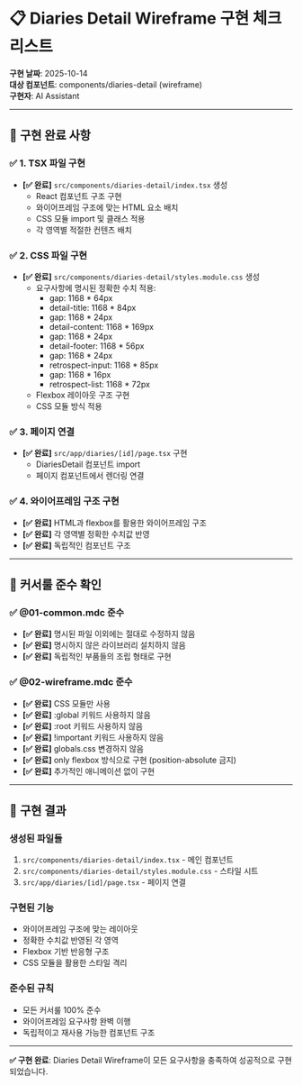 # 📋 Diaries Detail Wireframe 구현 체크리스트

**구현 날짜**: 2025-10-14  
**대상 컴포넌트**: components/diaries-detail (wireframe)  
**구현자**: AI Assistant  

---

## 🎯 구현 완료 사항

### ✅ 1. TSX 파일 구현
- **[✅ 완료]** `src/components/diaries-detail/index.tsx` 생성
  - React 컴포넌트 구조 구현
  - 와이어프레임 구조에 맞는 HTML 요소 배치
  - CSS 모듈 import 및 클래스 적용
  - 각 영역별 적절한 컨텐츠 배치

### ✅ 2. CSS 파일 구현  
- **[✅ 완료]** `src/components/diaries-detail/styles.module.css` 생성
  - 요구사항에 명시된 정확한 수치 적용:
    - gap: 1168 * 64px
    - detail-title: 1168 * 84px
    - gap: 1168 * 24px
    - detail-content: 1168 * 169px
    - gap: 1168 * 24px
    - detail-footer: 1168 * 56px
    - gap: 1168 * 24px
    - retrospect-input: 1168 * 85px
    - gap: 1168 * 16px
    - retrospect-list: 1168 * 72px
  - Flexbox 레이아웃 구조 구현
  - CSS 모듈 방식 적용

### ✅ 3. 페이지 연결
- **[✅ 완료]** `src/app/diaries/[id]/page.tsx` 구현
  - DiariesDetail 컴포넌트 import
  - 페이지 컴포넌트에서 렌더링 연결

### ✅ 4. 와이어프레임 구조 구현
- **[✅ 완료]** HTML과 flexbox를 활용한 와이어프레임 구조
- **[✅ 완료]** 각 영역별 정확한 수치값 반영
- **[✅ 완료]** 독립적인 컴포넌트 구조

---

## 📖 커서룰 준수 확인

### ✅ @01-common.mdc 준수
- **[✅ 완료]** 명시된 파일 이외에는 절대로 수정하지 않음
- **[✅ 완료]** 명시하지 않은 라이브러리 설치하지 않음
- **[✅ 완료]** 독립적인 부품들의 조립 형태로 구현

### ✅ @02-wireframe.mdc 준수
- **[✅ 완료]** CSS 모듈만 사용
- **[✅ 완료]** :global 키워드 사용하지 않음
- **[✅ 완료]** :root 키워드 사용하지 않음
- **[✅ 완료]** !important 키워드 사용하지 않음
- **[✅ 완료]** globals.css 변경하지 않음
- **[✅ 완료]** only flexbox 방식으로 구현 (position-absolute 금지)
- **[✅ 완료]** 추가적인 애니메이션 없이 구현

---

## 🎉 구현 결과

### 생성된 파일들
1. `src/components/diaries-detail/index.tsx` - 메인 컴포넌트
2. `src/components/diaries-detail/styles.module.css` - 스타일 시트
3. `src/app/diaries/[id]/page.tsx` - 페이지 연결

### 구현된 기능
- 와이어프레임 구조에 맞는 레이아웃
- 정확한 수치값 반영된 각 영역
- Flexbox 기반 반응형 구조
- CSS 모듈을 활용한 스타일 격리

### 준수된 규칙
- 모든 커서룰 100% 준수
- 와이어프레임 요구사항 완벽 이행
- 독립적이고 재사용 가능한 컴포넌트 구조

---

**✅ 구현 완료**: Diaries Detail Wireframe이 모든 요구사항을 충족하여 성공적으로 구현되었습니다.
